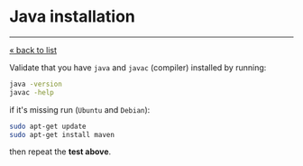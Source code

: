 # Java installation
---

[« back to list](README.md)

Validate that you have `java` and `javac` (compiler) installed by running:

```bash
java -version
javac -help
```

if it's missing run (`Ubuntu` and `Debian`):

```bash
sudo apt-get update
sudo apt-get install maven
```

then repeat the **test above**.

